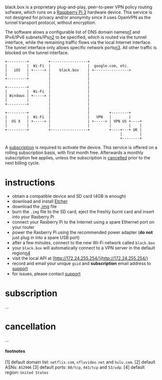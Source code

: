 black.box is a proprietary plug-and-play, peer-to-peer VPN policy routing sofware, which runs on a [Raspberry Pi 3](https://en.wikipedia.org/wiki/Raspberry_Pi) hardware device. This service is not designed for privacy and/or anonymity since it uses OpenVPN as the tunnel transport protocol, without encryption.

The software alows a configurable list of DNS domain names[n1](#footnotes) and IPv4/IPv6 subnets/IPs[n2](#footnotes) to be specified, which is routed via the tunnel interface, while the remaining traffic flows via the local Internet interface. The tunnel interface only allows specific network ports[n3](#footnotes). All other traffic is blocked on the tunnel interface.

```
+---------+         +-----------------+
|         |  Wi-Fi  |                 |  google.com, etc.
|   iOS   | +-----> |    black.box    | +---------------->
|         |         |                 |
+---------+         |                 |
                    |                 |
+---------+         |                 |
|         |  Wi-Fi  |                 |
| Windows | +-----> |                 |
|         |         |                 |
+---------+         |                 |
                    |                 |
+---------+         |                 |         +--------+
|         |  Wi-Fi  |                 |   VPN   |        |
|  OS X   | +-----> |                 | +-----> | VPN US +----+
|         |         |                 |         |        |    |
+---------+         +-----------------+         +----+---+ UK |
                                                     |        |
                                                     +--------+
```

A [subscription](#subscription) is required to activate the device. This service is offered on a rolling subscription basis, with first month free. Afterwards a monthly subscription fee applies, unless the subscription is [cancelled](#cancellation) prior to the next billing cycle.

# instructions
* obtain a compatible device and SD card (4GB is enough)
* download and install [Etcher](http://www.etcher.io/)
* download the [.img](#) file
* burn the `.img` file to the SD card, eject the freshly burnt card and insert into your Rasberry Pi
* connect your Rasberry Pi to the Internet using a spare Ethernet port on your router
* power the Rasberry Pi using the recommended power adapter (**do not** just plug in into a spare USB port)
* after a few minutes, connect to the new Wi-Fi network called `black.box`
* your `black.box` will automatically connect to a VPN server in the default region[n4](#footnotes)
* visit the local API at [http://172.24.255.254/](http://172.24.255.254/)
* record and email your unique `guid` and **subscription** email address to [support](blackbox@belodedenko.me)
* for issues, please contact [support](blackbox@belodedenko.me)

# subscription
...

# cancellation
...

#### footnotes
[1] default domain list: `netflix.com`, `nflxvideo.net` and `hulu.com`.
[2] default ASNs: `AS2906`
[3] default ports: `80/tcp`, `443/tcp` and `53/udp`.
[4] default region: `United States`
